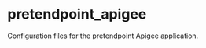 pretendpoint_apigee
===================

Configuration files for the pretendpoint Apigee application.